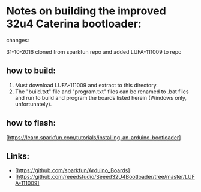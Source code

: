 Notes on building the improved 32u4 Caterina bootloader:
========================================================

changes:

31-10-2016	cloned from sparkfun repo and added LUFA-111009 to repo


how to build:
-------------

1) Must download LUFA-111009 and extract to this directory.
2) The "build.txt" file and "program.txt" files can be renamed
    to .bat files and run to build and program the boards listed
    herein (Windows only, unfortunately).

how to flash:
-------------
[https://learn.sparkfun.com/tutorials/installing-an-arduino-bootloader]


Links:
------
* [https://github.com/sparkfun/Arduino_Boards]
* [https://github.com/reeedstudio/Seeed32U4Bootloader/tree/master/LUFA-111009]
